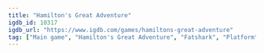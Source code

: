 ```yaml
---
title: "Hamilton's Great Adventure"
igdb_id: 10317
igdb_url: "https://www.igdb.com/games/hamiltons-great-adventure"
tag: ["Main game", "Hamilton's Great Adventure", "Fatshark", "Platform", "Puzzle", "Adventure", "Indie", "Single player", "Multiplayer", "Action"]
---
```

